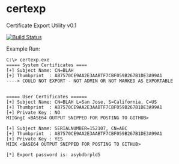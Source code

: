 # certexp
Certificate Export Utility v0.1

[![Build Status](https://travis-ci.org/mubix/certexp.svg?branch=master)](https://travis-ci.org/mubix/certexp)

Example Run:

```
C:\> certexp.exe
===== System Certificates ====
[+] Subject Name: CN=BLAH
[+] Thumbprint  : AB7570CE9AA2E3AABTF7CBF059B267B1DE3A99A1
----> COULD NOT EXPORT - NOT ADMIN OR NOT MARKED AS EXPORTABLE


===== User Certificates ======
[+] Subject Name: CN=BLAH L=San Jose, S=California, C=US
[+] Thumbprint  : AB7570CE9AA2E3AABTF7CBF059B267B1DE3A99A1
[+] Private Key : NO
MIIGngI <BASE64 OUTPUT SNIPPED FOR POSTING TO GITHUB>

[+] Subject Name: SERIALNUMBER=152107, CN=ABC
[+] Thumbprint  : AB7570CE9AA2E3AABTF7CBF059B267B1DE3A99A1
[+] Private Key : YES
MIIK <BASE64 OUTPUT SNIPPED FOR POSTING TO GITHUB>

[*] Export password is: asybdbrpld5
```
